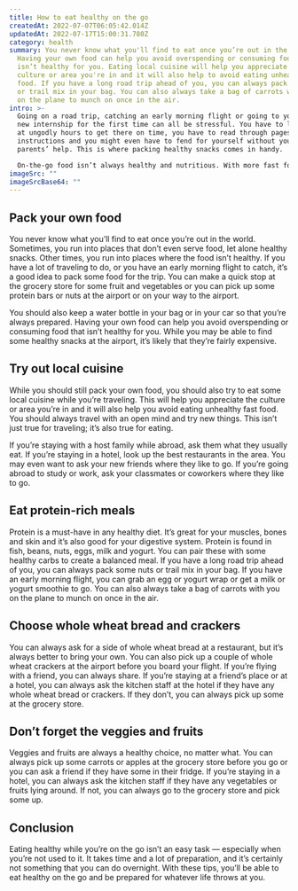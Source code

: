 ```yaml
---
title: How to eat healthy on the go
createdAt: 2022-07-07T06:05:42.014Z
updatedAt: 2022-07-17T15:00:31.780Z
category: health
summary: You never know what you'll find to eat once you’re out in the world.
  Having your own food can help you avoid overspending or consuming food that
  isn’t healthy for you. Eating local cuisine will help you appreciate the
  culture or area you're in and it will also help to avoid eating unhealthy fast
  food. If you have a long road trip ahead of you, you can always pack some nuts
  or trail mix in your bag. You can also always take a bag of carrots with you
  on the plane to munch on once in the air.
intro: >-
  Going on a road trip, catching an early morning flight or going to your
  new internship for the first time can all be stressful. You have to leave home
  at ungodly hours to get there on time, you have to read through pages of
  instructions and you might even have to fend for yourself without your
  parents’ help. This is where packing healthy snacks comes in handy.

  On-the-go food isn’t always healthy and nutritious. With more fast food chains popping up everywhere, it’s becoming increasingly difficult for us to find healthy meals that are also quick and convenient to eat. If you find yourself caught off guard by these circumstances often, here are some tips on how you can eat healthy while traveling or commuting.
imageSrc: ""
imageSrcBase64: ""
---
```


## Pack your own food

You never know what you’ll find to eat once you’re out in the world. Sometimes, you run into places that don’t even serve food, let alone healthy snacks. Other times, you run into places where the food isn’t healthy. If you have a lot of traveling to do, or you have an early morning flight to catch, it’s a good idea to pack some food for the trip. You can make a quick stop at the grocery store for some fruit and vegetables or you can pick up some protein bars or nuts at the airport or on your way to the airport.

You should also keep a water bottle in your bag or in your car so that you’re always prepared. Having your own food can help you avoid overspending or consuming food that isn’t healthy for you. While you may be able to find some healthy snacks at the airport, it’s likely that they’re fairly expensive.

## Try out local cuisine

While you should still pack your own food, you should also try to eat some local cuisine while you’re traveling. This will help you appreciate the culture or area you’re in and it will also help you avoid eating unhealthy fast food. You should always travel with an open mind and try new things. This isn’t just true for traveling; it’s also true for eating.

If you’re staying with a host family while abroad, ask them what they usually eat. If you’re staying in a hotel, look up the best restaurants in the area. You may even want to ask your new friends where they like to go. If you’re going abroad to study or work, ask your classmates or coworkers where they like to go.

## Eat protein-rich meals

Protein is a must-have in any healthy diet. It’s great for your muscles, bones and skin and it’s also good for your digestive system. Protein is found in fish, beans, nuts, eggs, milk and yogurt. You can pair these with some healthy carbs to create a balanced meal.
If you have a long road trip ahead of you, you can always pack some nuts or trail mix in your bag. If you have an early morning flight, you can grab an egg or yogurt wrap or get a milk or yogurt smoothie to go. You can also always take a bag of carrots with you on the plane to munch on once in the air.

## Choose whole wheat bread and crackers

You can always ask for a side of whole wheat bread at a restaurant, but it’s always better to bring your own. You can also pick up a couple of whole wheat crackers at the airport before you board your flight. If you’re flying with a friend, you can always share.
If you’re staying at a friend’s place or at a hotel, you can always ask the kitchen staff at the hotel if they have any whole wheat bread or crackers. If they don’t, you can always pick up some at the grocery store.

## Don’t forget the veggies and fruits

Veggies and fruits are always a healthy choice, no matter what. You can always pick up some carrots or apples at the grocery store before you go or you can ask a friend if they have some in their fridge.
If you’re staying in a hotel, you can always ask the kitchen staff if they have any vegetables or fruits lying around. If not, you can always go to the grocery store and pick some up.

## Conclusion

Eating healthy while you’re on the go isn’t an easy task — especially when you’re not used to it. It takes time and a lot of preparation, and it’s certainly not something that you can do overnight. With these tips, you’ll be able to eat healthy on the go and be prepared for whatever life throws at you.

